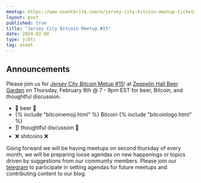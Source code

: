 ```yaml
---
meetup: https://www.eventbrite.com/e/jersey-city-bitcoin-meetup-tickets-824077266287?aff=oddtdtcreator
layout: post
published: true
title: "Jersey City Bitcoin Meetup #15"
date: 2024-02-08
type: jcbtc
tag: event
---
```

## Announcements

Please join us for <a href="https://www.eventbrite.com/e/jersey-city-bitcoin-meetup-tickets-824077266287?aff=oddtdtcreator" target="_blank">Jersey City Bitcoin Metup #15</a>! at <a href="https://maps.app.goo.gl/xghGUsfjz4JeEvwp8" target="_blank">Zeppelin Hall Beer Garden</a> on Thursday, February 8th @ 7 - 9pm EST for beer, Bitcoin, and thoughtful discussion.

- 🍺 beer 🍻
- {% include "bitcoinemoji.html" %} Bitcoin {% include "bitcoinlogo.html" %}
- 👂 thoughtful discussion 📢
- ❌ shitcoins ❌

<p></p>

 Going forward we will be having meetups on second thursday of every month, we will be preparing loose agendas on new happenings or topics driven by suggestions from our community members. Please join our [telegram](https://t.me/+WOiR_ajP-AgxNmMx) to participate in setting agendas for future meetups and contributing content to our blog.